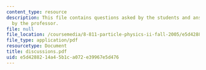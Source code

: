 ```yaml
---
content_type: resource
description: This file contains questions asked by the students and answers provided
  by the professor.
file: null
file_location: /coursemedia/8-811-particle-physics-ii-fall-2005/e5d4288214a45b1ca072e39967e5d476_discussions.pdf
file_type: application/pdf
resourcetype: Document
title: discussions.pdf
uid: e5d42882-14a4-5b1c-a072-e39967e5d476
---
```

